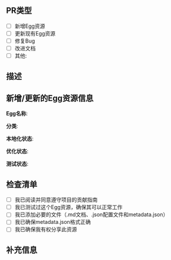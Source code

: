 ## PR类型
<!-- 请在适用的类型前打 [x] -->

- [ ] 新增Egg资源
- [ ] 更新现有Egg资源
- [ ] 修复Bug
- [ ] 改进文档
- [ ] 其他: <!-- 请描述 -->

## 描述

<!-- 请简要描述这个PR的目的和内容 -->

## 新增/更新的Egg资源信息
<!-- 如果这个PR包含新增或更新的Egg资源，请填写以下信息 -->

**Egg名称**: 

**分类**: <!-- 游戏服务器、应用服务器、工具、其他 -->

**本地化状态**: <!-- 已汉化/部分汉化/未汉化 -->

**优化状态**: <!-- 已优化/未优化 -->

**测试状态**: <!-- 已通过运行认证/测试中/未进行运行认证 -->

## 检查清单
<!-- 请确保您已完成以下所有项目 -->

- [ ] 我已阅读并同意遵守项目的贡献指南
- [ ] 我已测试过这个Egg资源，确保其可以正常工作
- [ ] 我已添加必要的文件（.md文档、.json配置文件和metadata.json）
- [ ] 我已确保metadata.json格式正确
- [ ] 我已确保我有权分享此资源

## 补充信息

<!-- 如有其他需要补充的信息，请在此处添加 --> 